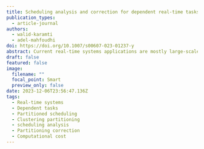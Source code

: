 ```yaml
---
title: Scheduling analysis and correction for dependent real-time tasks upon heterogeneous multiprocessor architectures
publication_types:
  - article-journal
authors:
  - walid-karamti
  - adel-mahfoudhi
doi: https://doi.org/10.1007/s00607-023-01237-y
abstract: Current real-time systems applications are mostly large-scale, where tasks are intrinsically time-constrained and meaningfully dependent. Nevertheless, while the initial partitioning solution has a huge impact on scheduling results, most tasks-allocation problems are NP-complete and lack binding semantics. The scheduling analysis strategies are inevitably required to validate the system scheduling before its actual deployment. However, once the proposed scheduling is invalid, no possible corrections are provided, and a costing NP-complete partitioning regeneration is provoked as the only possible correction action. Whereas, sometimes nearby task re-allocations guarantee the scheduling correction. This paper proposes an approach to efficiently correct initial dependent task partitioning solutions while considering their allocation semantics. The ultimate objective is to conduct a correct schedule for multiprocessor real-time systems by means of a driven task re clustering and/or re-allocation without the need for extra complex partitioning regeneration. Simulation results show that our proposed approach is faster than classic partitioning regeneration, ameliorates the partitioning semantic results, and gives efficient scheduling results.
draft: false
featured: false
image:
  filename: ""
  focal_point: Smart
  preview_only: false
date: 2023-12-06T23:56:47.136Z
tags:
  - Real-time systems
  - Dependent tasks
  - Partitioned scheduling
  - Clustering partitioning
  - scheduling analysis
  - Partitioning correction
  - Computational cost
---
```

